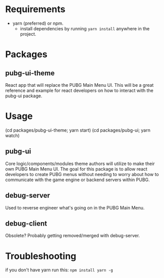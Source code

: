 # Requirements
- yarn (preferred) or npm.
  - install dependencies by running `yarn install` anywhere in the project.

# Packages
## pubg-ui-theme
React app that will replace the PUBG Main Menu UI. This will be a great reference and example for react developers on how to interact with the pubg-ui package.

# Usage
(cd packages/pubg-ui-theme; yarn start)
(cd packages/pubg-ui; yarn watch)

## pubg-ui
Core logic/components/modules theme authors will utilize to make their own PUBG Main Menu UI. The goal for this package is to allow react developers to create PUBG menus without needing to worry about how to communicate with the game engine or backend servers within PUBG.

## debug-server
Used to reverse engineer what's going on in the PUBG Main Menu.

## debug-client
Obsolete? Probably getting removed/merged with debug-server.

# Troubleshooting
if you don't have yarn run this:
`npm install yarn -g`
